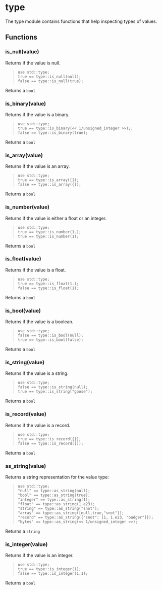 
# type

 The type module contains functions that help inspecting types of values.
## Functions

### is_null(value)

Returns if the value is null.

> ```tremor
> use std::type;
> true == type::is_null(null);
> false == type::is_null(true);
> ```

Returns a `bool`

### is_binary(value)

Returns if the value is a binary.

> ```tremor
> use std::type;
> true == type::is_binary(<< 1/unsigned_integer >>);;
> false == type::is_binary(true);
> ```

Returns a `bool`

### is_array(value)

Returns if the value is an array.

> ```tremor
> use std::type;
> true == type::is_array([]);
> false == type::is_array({});
> ```

Returns a `bool`

### is_number(value)

Returns if the value is either a float or an integer.

> ```tremor
> use std::type;
> true == type::is_number(1.);
> true == type::is_number(1);
> ```

Returns a `bool`

### is_float(value)

Returns if the value is a float.

> ```tremor
> use std::type;
> true == type::is_float(1.);
> false == type::is_float(1);
> ```

Returns a `bool`

### is_bool(value)

Returns if the value is a boolean.

> ```tremor
> use std::type;
> false == type::is_bool(null);
> true == type::is_bool(false);
> ```

Returns a `bool`

### is_string(value)

Returns if the value is a string.

> ```tremor
> use std::type;
> false == type::is_string(null);
> true == type::is_string("goose");
> ```

Returns a `bool`

### is_record(value)

Returns if the value is a record.

> ```tremor
> use std::type;
> true == type::is_record({});
> false == type::is_record([]);
> ```

Returns a `bool`

### as_string(value)

Returns a string representation for the value type:

> ```tremor
> use std::type;
> "null" == type::as_string(null);
> "bool" == type::as_string(true);
> "integer" == type::as_string(1);
> "float" == type::as_string(1.e23);
> "string" == type::as_string("snot");
> "array" == type::as_string([null,true,"snot"]);
> "record" == type::as_string({"snot": [1, 1.e23, "badger"]});
> "bytes" == type::as_string(<< 1/unsigned_integer >>);
> ```

Returns a `string`

### is_integer(value)

Returns if the value is an integer.

> ```tremor
> use std::type;
> true == type::is_integer(1);
> false == type::is_integer(1.1);
> ```

Returns a `bool`
